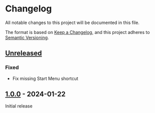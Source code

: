 # Changelog

All notable changes to this project will be documented in this file.

The format is based on [Keep a Changelog](https://keepachangelog.com/en/1.0.0/),
and this project adheres to [Semantic Versioning](https://semver.org/spec/v2.0.0.html).

## [Unreleased]

### Fixed

- Fix missing Start Menu shortcut

## [1.0.0] - 2024-01-22

Initial release

[Unreleased]: https://github.com/sstallion/ClipSock/compare/v1.0.0...HEAD
[1.0.0]: https://github.com/sstallion/ClipSock/releases/tag/v1.0.0
